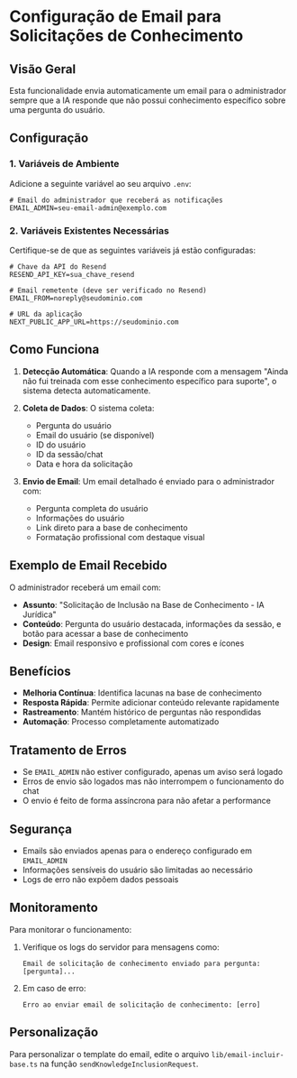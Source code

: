 # Configuração de Email para Solicitações de Conhecimento

## Visão Geral

Esta funcionalidade envia automaticamente um email para o administrador sempre que a IA responde que não possui conhecimento específico sobre uma pergunta do usuário.

## Configuração

### 1. Variáveis de Ambiente

Adicione a seguinte variável ao seu arquivo `.env`:

```env
# Email do administrador que receberá as notificações
EMAIL_ADMIN=seu-email-admin@exemplo.com
```

### 2. Variáveis Existentes Necessárias

Certifique-se de que as seguintes variáveis já estão configuradas:

```env
# Chave da API do Resend
RESEND_API_KEY=sua_chave_resend

# Email remetente (deve ser verificado no Resend)
EMAIL_FROM=noreply@seudominio.com

# URL da aplicação
NEXT_PUBLIC_APP_URL=https://seudominio.com
```

## Como Funciona

1. **Detecção Automática**: Quando a IA responde com a mensagem "Ainda não fui treinada com esse conhecimento específico para suporte", o sistema detecta automaticamente.

2. **Coleta de Dados**: O sistema coleta:

   - Pergunta do usuário
   - Email do usuário (se disponível)
   - ID do usuário
   - ID da sessão/chat
   - Data e hora da solicitação

3. **Envio de Email**: Um email detalhado é enviado para o administrador com:
   - Pergunta completa do usuário
   - Informações do usuário
   - Link direto para a base de conhecimento
   - Formatação profissional com destaque visual

## Exemplo de Email Recebido

O administrador receberá um email com:

- **Assunto**: "Solicitação de Inclusão na Base de Conhecimento - IA Jurídica"
- **Conteúdo**: Pergunta do usuário destacada, informações da sessão, e botão para acessar a base de conhecimento
- **Design**: Email responsivo e profissional com cores e ícones

## Benefícios

- **Melhoria Contínua**: Identifica lacunas na base de conhecimento
- **Resposta Rápida**: Permite adicionar conteúdo relevante rapidamente
- **Rastreamento**: Mantém histórico de perguntas não respondidas
- **Automação**: Processo completamente automatizado

## Tratamento de Erros

- Se `EMAIL_ADMIN` não estiver configurado, apenas um aviso será logado
- Erros de envio são logados mas não interrompem o funcionamento do chat
- O envio é feito de forma assíncrona para não afetar a performance

## Segurança

- Emails são enviados apenas para o endereço configurado em `EMAIL_ADMIN`
- Informações sensíveis do usuário são limitadas ao necessário
- Logs de erro não expõem dados pessoais

## Monitoramento

Para monitorar o funcionamento:

1. Verifique os logs do servidor para mensagens como:

   ```
   Email de solicitação de conhecimento enviado para pergunta: [pergunta]...
   ```

2. Em caso de erro:
   ```
   Erro ao enviar email de solicitação de conhecimento: [erro]
   ```

## Personalização

Para personalizar o template do email, edite o arquivo `lib/email-incluir-base.ts` na função `sendKnowledgeInclusionRequest`.
